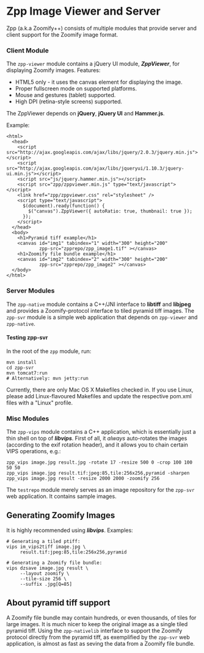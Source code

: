 # Zpp Image Viewer and Server

Zpp (a.k.a Zoomify++) consists of multiple modules that provide server and client support for the Zoomify image format.

### Client Module
The `zpp-viewer` module contains a jQuery UI module, ***ZppViewer***, for displaying Zoomify images. Features:

* HTML5 only - it uses the canvas element for displaying the image.
* Proper fullscreen mode on supported platforms.
* Mouse and gestures (tablet) supported.
* High DPI (retina-style screens) supported.

The ZppViewer depends on **jQuery**, **jQuery UI** and **Hammer.js**.

Example:

    <html>
      <head>
        <script src="http://ajax.googleapis.com/ajax/libs/jquery/2.0.3/jquery.min.js"></script>
        <script src="http://ajax.googleapis.com/ajax/libs/jqueryui/1.10.3/jquery-ui.min.js"></script>
        <script src="js/jquery.hammer.min.js"></script>
        <script src="zpp/zppviewer.min.js" type="text/javascript"></script>
        <link href="zpp/zppviewer.css" rel="stylesheet" />
        <script type="text/javascript">
          $(document).ready(function() {
    	    $("canvas").ZppViewer({ autoRatio: true, thumbnail: true });
          });
        </script>
      </head>
      <body>
        <h1>Pyramid tiff example</h1>
        <canvas id="img1" tabindex="1" width="300" height="200" 
                zpp-src="zpprepo/zpp_image1.tif" ></canvas>
        <h1>Zoomify file bundle example</h1>
        <canvas id="img2" tabindex="2" width="300" height="200" 
                zpp-src="zpprepo/zpp_image2" ></canvas>
      </body>
    </html>

### Server Modules
The `zpp-native` module contains a C++/JNI interface to **libtiff** and **libjpeg** and provides a Zoomify-protocol interface to tiled pyramid tiff images.
The `zpp-svr` module is a simple web application that depends on `zpp-viewer` and `zpp-native`.

#### Testing zpp-svr
 
In the root of the `zpp` module, run:

    mvn install
    cd zpp-svr
    mvn tomcat7:run
    # Alternatively: mvn jetty:run

Currently, there are only Mac OS X Makefiles checked in. If you use Linux, please add Linux-flavoured Makefiles and update the respective pom.xml files with a "Linux" profile.

### Misc Modules
The `zpp-vips` module contains a C++ application, which is essentially just a thin shell on top of ***libvips***. First of all, it *always* auto-rotates the images (according to the exif rotation header), and it allows you to chain certain VIPS operations, e.g.:

    zpp_vips image.jpg result.jpg -rotate 17 -resize 500 0 -crop 100 100 50 50
    zpp_vips image.jpg result.tif:jpeg:85,tile:256x256,pyramid -sharpen
    zpp_vips image.jpg result -resize 2000 2000 -zoomify 256

The `testrepo` module merely serves as an image repository for the `zpp-svr` web application. It contains sample images.


## Generating Zoomify Images

It is highly recommended using ***libvips***. Examples:

    # Generating a tiled ptiff:
    vips im_vips2tiff image.jpg \ 
         result.tif:jpeg:85,tile:256x256,pyramid
    
    # Generating a Zoomify file bundle:
    vips dzsave image.jpg result \ 
         --layout zoomify \
         --tile-size 256 \
         --suffix .jpg[Q=85]

## About pyramid tiff support
A Zoomify file bundle may contain hundreds, or even thousands, of tiles for large images. It is much nicer to keep the original image as a single tiled pyramid tiff. Using the `zpp-nativelib` interface to support the Zoomify protocol directly from the pyramid tiff, as exemplified by the `zpp-svr` web application, is almost as fast as seving the data from a Zoomify file bundle.


